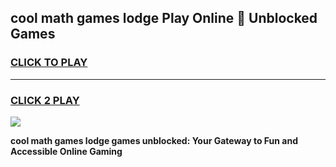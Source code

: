 
## cool math games lodge Play Online 👋 Unblocked Games
<h3>
<a href="https://news.freeplayer.one?title=cool_math_games_lodge&ref=17CMG">CLICK TO PLAY</a></h3>
<hr>

<h3>
<a href="https://news.freeplayer.one?title=cool_math_games_lodge&ref=17CMG">CLICK 2 PLAY</a>
  
</h3>

<a href="https://news.freeplayer.one?title=cool_math_games_lodge&ref=17CMG/"><img src="https://clearcache.store/games.png"></a>


**cool math games lodge games unblocked: Your Gateway to Fun and Accessible Online Gaming**
